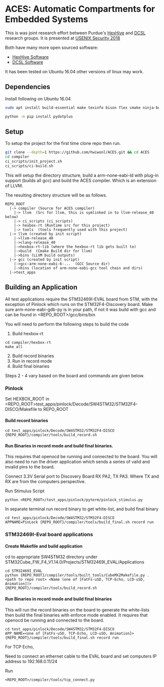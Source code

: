 # ACES: Automatic Compartments for Embedded Systems


This is was joint research effort between Purdue's [HexHive](http://hexhive.github.io/) and [DCSL](https://engineering.purdue.edu/dcsl/) research groups.  It is presented at [USENIX Security 2018](https://www.usenix.org/conference/usenixsecurity18/presentation/clements)

Both have many more open sourced software:
*  [HexHive Software](https://github.com/HexHive)
*  [DCSL Software](https://github.com/purdue-dcsl)


It has been tested on Ubuntu 16.04 other versions of linux may work.


## Dependencies
Install following on Ubuntu 16.04
```bash
sudo apt install build-essential make texinfo bison flex cmake ninja-build ncurses-dev llvm-dev clang binutils-dev python-networkx python-matplotlib python-pygraphviz python-serial texlive-full python-pip
```

```bash
python -m pip install pydotplus
```

##  Setup
To setup the project for the first time clone repo then run.

```bash
git clone --depth=1 https://github.com/hwiwonl/ACES.git && cd ACES
cd compiler
ci_scripts/init_project.sh
ci_scripts/ci-build.sh
```
This will setup the directory structure, build a arm-none-eabi-ld with plug-in support (builds all gcc)
and build the ACES compiler.  Which is an extension of LLVM.

The resulting directory structure will be as follows.

```
REPO_ROOT
  |-> compiler (Source for ACES compiler)
    |-> llvm  (Src for llvm, this is symlinked in to llvm-release_40 below)
    |-> ci_scripts (ci_scripts)
    |-> hexbox-rt (Runtime src for this project)
    |-> tools  (tools frequently used with this project)
  |-> llvm (created by init script)
    |->llvm-release_40
    |->clang-release_40
    |->hexbox-rt-lib (where the hexbox-rt lib gets built to)
    |->build  (Cmake Build dir for llvm)
    |->bins (LLVM build outputs)
  |-> gcc (created by init script)
    |->gcc-arm-none-eabi-6-...  (GCC Source dir)
    |->bins (location of arm-none-eabi-gcc tool chain and dirs)
  |->test_apps
```


## Building an Application

All test applications require the STM32469I-EVAL board from STM, with the exception of Pinlock which runs on
the STM32F4-Discovery board. Make sure arm-none-eabi-gdb-py is in your path, if not it was build with gcc and can be 
found in <REPO_ROOT>/gcc/bins/bin

You will need to perform the following steps to build the code

1. Build hexbox-rt

```
cd compiler/hexbox-rt
make all
```

2. Build record binaries
3. Run in record mode
4. Build final binaries

Steps 2 - 4 vary based on the board and commands are given below.
### Pinlock

Set HEXBOX_ROOT in <REPO_ROOT>test_apps/pinlock/Decode/SW4STM32/STM32F4-DISCO/Makefile to REPO_ROOT
#### Build record binaries

```
cd test_apps/pinlock/Decode/SW4STM32/STM32F4-DISCO
{REPO_ROOT}/compiler/tools/build_record.sh
```

#### Run Binaries in record mode and build final binaries.

This requires that openocd be running and connected to the board.  You will also need to run the driver application which sends a series of valid and invalid pins to the board.

Connect 3.3V Serial port to Discovery Board RX PA2, TX PA3.  Where TX and RX are from the computers perspective.

Run Stimulus Script
```
python <REPO_ROOT>/test_apps/pinlock/pyterm/pinlock_stimulus.py
```

In separate terminal run record binary to get white-list, and build final binary
```
cd test_apps/pinlock/Decode/SW4STM32/STM32F4-DISCO
APPNAME=PinLock {REPO_ROOT}/compiler/tools/build_final.sh record run
```

### STM32469I-Eval board applications

#### Create Makefile and build application

cd to appropriate SW4STM32 directory under STM32Cube_FW_F4_V1.14.0/Projects/STM32469I_EVAL/Applications

```
cd STM32469I_EVAL
python {REPO_ROOT}/compiler/tools/built_tools/CubeMX2Makefile.py . <path to repo root> <Name (one of [FatFs-uSD, TCP-Echo, LCD-uSD, Animation])>
{REPO_ROOT}/compiler/tools/build_record.sh
```

#### Run Binaries in record mode and build final binaries

This will run the record binaries on the board to generate the white-lists then build the final binaries with enforce mode enabled.  It requires that openocd be running and connected to the board.
```
cd test_apps/pinlock/Decode/SW4STM32/STM32F4-DISCO
APP_NAME=<one of [FatFs-uSD, TCP-Echo, LCD-uSD, Animation]> {REPO_ROOT}/compiler/tools/build_final.sh record run
```


For TCP Echo,

Need to connect an ethernet cable to the EVAL board and set computers IP address to 192.168.0.11/24

Run 
```
<REPO_ROOT>/compiler/tools/tcp_connect.py
```

